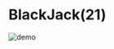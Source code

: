 # BlackJack(21) 

![demo](https://github.com/nizhnichenkov/slav.blackjack/blob/master/src/blackjack/gamePlay/Screenshot%202019-09-09%20at%2011.39.30%20a.m..png)

